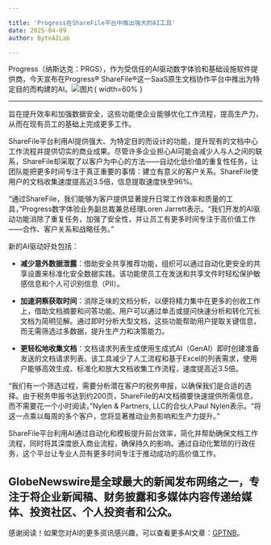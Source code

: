 ```yaml
---

title: 'Progress在ShareFile平台中推出强大的AI工具'
date: 2025-04-09
author: ByteAILab

---
```


Progress（纳斯达克：PRGS），作为受信任的AI驱动数字体验和基础设施软件提供商，今天宣布在Progress® ShareFile®这一SaaS原生文档协作平台中推出为特定目的而构建的AI。![图片](https://ai-techpark.com/wp-content/uploads/Progress-U.jpg){ width=60% }

---
旨在提升效率和加强数据安全，这些功能使企业能够优化工作流程，提高生产力，从而在现有员工的基础上完成更多工作。

ShareFile平台利用AI提供强大、为特定目的而设计的功能，提升现有的文档中心工作流程并提供切实的商业成果。尽管许多企业担心AI可能会减少人与人之间的联系，ShareFile却采取了以客户为中心的方法——自动化低价值的重复性任务，让团队能把更多时间专注于真正重要的事情：建立有意义的客户关系。ShareFile使用户的文档收集速度提高近3.5倍，信息提取速度快至96%。

“通过ShareFile，我们能够为客户提供显著提升日常工作效率和质量的工具，”Progress数字体验业务副总裁兼总经理Loren Jarrett表示。“我们开发的AI驱动功能消除了重复任务，加强了安全性，并让员工有更多时间专注于高价值工作——合作、客户关系和战略任务。”

新的AI驱动好处包括：

- **减少意外数据泄露**：借助安全共享推荐功能，组织可以通过自动化更安全的共享设置来标准化安全数据实践。该功能使员工在发送和共享文件时轻松保护敏感信息和个人可识别信息（PII）。

- **加速洞察获取时间**：消除乏味的文档分析，以便将精力集中在更多的创收工作上，借助文档摘要和问答功能。用户可以通过单击或提问快速分析和转化冗长文档为简明见解。通过即时分析大型文档，这些功能帮助用户提取关键信息，而无需筛选过多数据，提升生产力和决策能力。

- **更轻松地收集文档**：文档请求列表生成使用生成式AI（GenAI）即时创建准备发送的文档请求列表。该工具减少了人工流程和基于Excel的列表需求，使用户能够高效生成、标准化和放大文档收集工作流程，速度提高近3.5倍。

“我们有一个筛选过程，需要分析潜在客户的税务申报，以确保我们是合适的选择。由于税务申报书达到约200页，ShareFile的AI文档摘要快速提供所需信息，而不需要花一个小时阅读，”Nylen & Partners, LLC的合伙人Paul Nylen表示。“将这一点乘以每周的多个客户，您将显著推动业务影响和生产力提升。”

ShareFile平台利用AI通过自动化和模板提升前台效率，简化并帮助确保文档工作流程，同时将其深度嵌入商业流程，确保持久的影响。通过自动化繁琐的行政任务，这个平台让专业人员有更多时间专注于推动成功的高价值工作。

GlobeNewswire是全球最大的新闻发布网络之一，专注于将企业新闻稿、财务披露和多媒体内容传递给媒体、投资社区、个人投资者和公众。
---
感谢阅读！如果您对AI的更多资讯感兴趣，可以查看更多AI文章：[GPTNB](https://gptnb.com)。